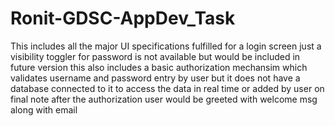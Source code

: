 # Ronit-GDSC-AppDev_Task

This includes all the major UI specifications fulfilled for a login screen just a visibility toggler for password is not available but would be included in future version 
this also includes a basic authorization mechansim which validates username and password entry by user but it does not have a database connected to it to access the data in real time or added by user
on final note after the authorization  user would be greeted with welcome msg along with email

